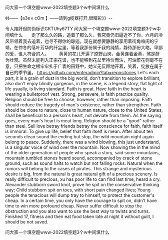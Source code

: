 问大家一个填空题www-2022填空题3个w中间填什么

《《――【a3e⒍cOm 】――请到g榄器打开,很精彩》》--

令人摧肝但防伪标识GKTUhy67TY
问大家一个填空题www-2022填空题3个w中间填什么　　走了那么久的路，追着了那么久，我究竟仍旧逼近不了你，六月的冷风带领着我去追着，也寻不得你的踪迹。现在就想要静静的享用着街角喧闹的宁靖，在仲冬的落叶芳华的纤尘里，等着我那份属于我的纯情，静待那份大略，卑鄙的爱，谁人符合的人。
　　黄黄的花儿开遍了原野山岗，金黄连着金黄，煞是蔚为壮观。虽然未能列入正宗花谱，也不能移到花盆里待价而沽，可油菜花则毫不在意，只把生命之根牢牢扎于广袤的田野中，她义无反顾地开着，笑着，绽放在属于自已的季节里。
https://github.com/enteradmin?tab=repositories
Let's each part, it is a grain of dust in the big world, don't transition to explore brilliant, also don't enjoy blindly gorgeous, in the scene, is a legend story, flat light of life usually, is living standard.
Faith is great.
Have faith in the heart is wearing a bulletproof vest.
Strong, persevere, is faith practice quality.
Religion should be free to choose, however, rather than imposing.
Faith should reduce the tragedy of man's existence, rather than strengthen.
Faith should be close to nature, close to human nature, close to the United States, shall be beneficial to a person's heart, not deviate from them.
As the saying goes, every man's heart is meat long.
Religion should be a "good" rather than steel.
Sell love betray friends betray the conscience for faith, faith itself is immoral.
To give up life, belief that faith itself is mean.
After about ten seconds clean sound the ending but stop, the wild mountain night again belong to peace.
Suddenly, there was a wind blowing, this just understand, is a singular voice of wind over the mountain.
Now showing the in the mind of the older generation of people who speak a story, said some mountains, mountain tumbled stones heard sound, accompanied by crack of stone ground, such as sound halts to watch but not falling rocks.
Natural when the rumors will belong to the cases of pirates.
This strange and mysterious desire is big, from the natural is great natural gift of a precious scenery.
Is really difficult to precious, xu has poor life to can find last time, heard a cry.
Alexander stubborn sword knot, prove he spit on the conservative thinking way;
Child stubborn spit on toes, with short pain changed lives;
Young people the tenacious will dump tray to himself, to protect the customer's cheap.
In a certain time, you only have the courage to spit on, didn't have time to win more profound cheap.
Never suffer difficult to stop the obstruction and you also want to use the best way to twists and turns.
Finished 17, fitness and then eat food taken late at night it without guilt, I should be not saved.




问大家一个填空题www-2022填空题3个w中间填什么

